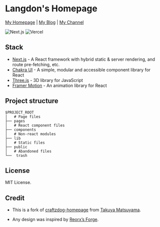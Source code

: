 # Langdon's Homepage

[My Homepage](https://langdon.one/) | [My Blog](https://blog.langdon.one/) | [My Channel](https://t.me/sapphe1r0s)

  <img src="https://img.shields.io/badge/Next.js-black?style=flat&logo=next.js&logoColor=white" alt="Next.js" /> <img src="https://img.shields.io/badge/Vercel-black?style=flat&logo=Vercel&logoColor=white" alt="Vercel" />

## Stack

- [Next.js](https://nextjs.org/) - A React framework with hybrid static & server rendering, and route pre-fetching, etc.
- [Chakra UI](https://chakra-ui.com/) - A simple, modular and accessible component library for React
- [Three.js](https://threejs.org/) - 3D library for JavaScript
- [Framer Motion](https://www.framer.com/motion/) - An animation library for React

## Project structure

```
$PROJECT_ROOT
│   # Page files
├── pages
│   # React component files
├── components
│   # Non-react modules
├── lib
│   # Static files
├── public
│   # Abandoned files
└──  trash
```

## License

MIT License.

## Credit

* This is a fork of [craftzdog-homepage](https://github.com/craftzdog/craftzdog-homepage) from [Takuya Matsuyama](https://www.craftz.dog/).

* Any design was inspired by [Reorx’s Forge](https://reorx.com/).

